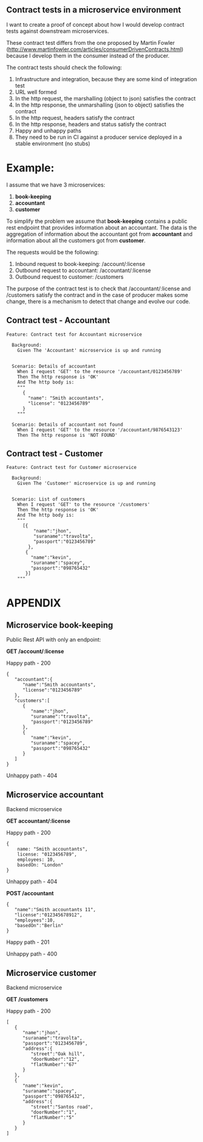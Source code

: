 Contract tests in a microservice environment
-------------------------------------------
I want to create a proof of concept about how I would develop contract tests against downstream microservices. 

These contract test differs from the one proposed by Martin Fowler (http://www.martinfowler.com/articles/consumerDrivenContracts.html) because I develop them in the consumer instead of the producer.

The contract tests should check the following:

1. Infrastructure and integration, because they are some kind of integration test
2. URL well formed
3. In the http request, the marshalling (object to json) satisfies the contract
4. In the http response, the unmarshalling (json to object) satisfies the contract
5. In the http request, headers satisfy the contract
6. In the http response, headers and status satisfy the contract
7. Happy and unhappy paths
8. They need to be run in CI against a producer service deployed in a stable environment (no stubs)

Example:
=======
I assume that we have 3 microservices:

1. **book-keeping**
2. **accountant**
3. **customer**

To simplify the problem we assume that **book-keeping** contains a public rest endpoint that provides information about an accountant. The data is the aggregation of information about the accountant got from **accountant** and information about all the customers got from **customer**.

The requests would be the following:

1. Inbound request to book-keeping: /account/:license
2. Outbound request to accountant: /accountant/:license
3. Outbound request to customer: /customers

The purpose of the contract test is to check that /accountant/:license and /customers satisfy the contract and in the case of producer makes some change, there is a mechanism to detect that change and evolve our code.

Contract test - Accountant
--------------------------
```
Feature: Contract test for Accountant microservice

  Background:
    Given The 'Accountant' microservice is up and running


  Scenario: Details of accountant
    When I request 'GET' to the resource '/accountant/0123456789'
    Then The http response is 'OK'
    And The http body is:
    """
      {
        "name": "Smith accountants",
        "license": "0123456789"
      }
    """

  Scenario: Details of accountant not found
    When I request 'GET' to the resource '/accountant/9876543123'
    Then The http response is 'NOT FOUND'

```

Contract test - Customer
--------------------------
```
Feature: Contract test for Customer microservice

  Background:
    Given The 'Customer' microservice is up and running


  Scenario: List of customers
    When I request 'GET' to the resource '/customers'
    Then The http response is 'OK'
    And The http body is:
    """
      [{
          "name":"jhon",
          "suraname":"travolta",
          "passport":"0123456789"
        },
       {
         "name":"kevin",
         "suraname":"spacey",
         "passport":"098765432"
       }]
    """

```

APPENDIX
========

Microservice book-keeping
-------------------------

Public Rest API with only an endpoint:

**GET        /account/:license**

Happy path - 200

```
{
   "accountant":{
      "name":"Smith accountants",
      "license":"0123456789"
   },
   "customers":[
      {
         "name":"jhon",
         "suraname":"travolta",
         "passport":"0123456789"
      },
      {
         "name":"kevin",
         "suraname":"spacey",
         "passport":"098765432"
      }
   ]
}
```

Unhappy path - 404

Microservice accountant
-----------------------

Backend microservice

**GET accountant/:license**

Happy path - 200

```
{
    name: "Smith accountants",
    license: "0123456789",
    employees: 10,
    basedOn: "London"
}
```

Unhappy path - 404

**POST        /accountant**

```
{
   "name":"Smith accountants 11",
   "license":"012345678912",
   "employees":10,
   "basedOn":"Berlin"
}
```

Happy path - 201

Unhappy path - 400


Microservice customer
---------------------

Backend microservice

**GET /customers**

Happy path - 200

```
[
   {
      "name":"jhon",
      "suraname":"travolta",
      "passport":"0123456789",
      "address":{
         "street":"Oak hill",
         "doorNumber":"12",
         "flatNumber":"67"
      }
   },
   {
      "name":"kevin",
      "suraname":"spacey",
      "passport":"098765432",
      "address":{
         "street":"Santos road",
         "doorNumber":"1",
         "flatNumber":"5"
      }
   }
]

```
